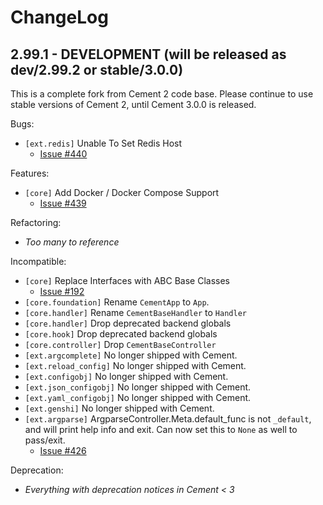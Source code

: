 ChangeLog
==============================================================================

2.99.1 - DEVELOPMENT (will be released as dev/2.99.2 or stable/3.0.0)
------------------------------------------------------------------------------

This is a complete fork from Cement 2 code base.  Please continue to use
stable versions of Cement 2, until Cement 3.0.0 is released.


Bugs:

- `[ext.redis]` Unable To Set Redis Host
  - [Issue #440](https://github.com/datafolklabs/cement/issues/440)


Features:

- `[core]` Add Docker / Docker Compose Support
  - [Issue #439](https://github.com/datafolklabs/cement/issues/439)


Refactoring:

- *Too many to reference*


Incompatible:

- `[core]` Replace Interfaces with ABC Base Classes
  - [Issue #192](https://github.com/datafolklabs/cement/issues/192)
- `[core.foundation]` Rename `CementApp` to `App`.
- `[core.handler]` Rename `CementBaseHandler` to `Handler`
- `[core.handler]` Drop deprecated backend globals
- `[core.hook]` Drop deprecated backend globals
- `[core.controller]` Drop `CementBaseController`
- `[ext.argcomplete]` No longer shipped with Cement.
- `[ext.reload_config]` No longer shipped with Cement.
- `[ext.configobj]` No longer shipped with Cement.
- `[ext.json_configobj]` No longer shipped with Cement.
- `[ext.yaml_configobj]` No longer shipped with Cement.
- `[ext.genshi]` No longer shipped with Cement.
- `[ext.argparse]` ArgparseController.Meta.default_func is not `_default`, and
  will print help info and exit.  Can now set this to `None` as well to
  pass/exit.
  - [Issue #426](https://github.com/datafolklabs/cement/issues/426)


Deprecation:

* *Everything with deprecation notices in Cement < 3*

